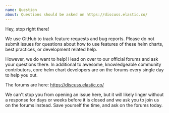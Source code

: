 ```yaml
---
name: Question
about: Questions should be asked on https://discuss.elastic.co/
---
```


Hey, stop right there!

We use GitHub to track feature requests and bug reports. Please do not submit issues for questions about how to use features of these helm charts, best practices, or development related help.

However, we do want to help! Head on over to our official forums and ask your questions there. In additional to awesome, knowledgeable community contributors, core helm chart developers are on the forums every single day to help you out.

The forums are here: https://discuss.elastic.co/

We can't stop you from opening an issue here, but it will likely linger without a response for days or weeks before it is closed and we ask you to join us on the forums instead. Save yourself the time, and ask on the forums today.
